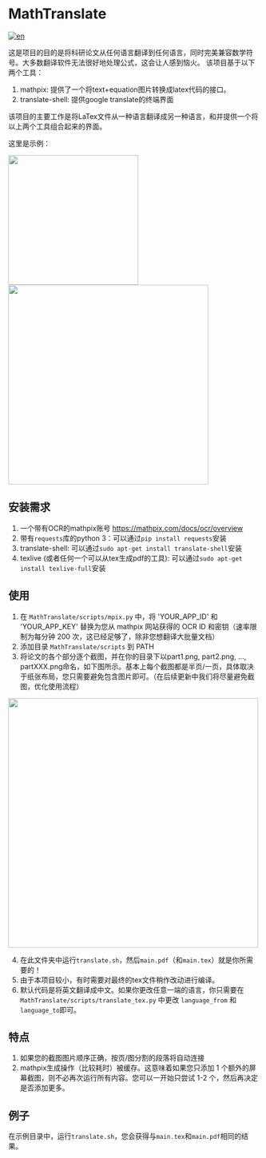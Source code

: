 # MathTranslate
[![en](https://img.shields.io/badge/lang-en-red.svg)](https://github.com/SUSYUSTC/MathTranslate/blob/main/README.md)

这是项目的目的是将科研论文从任何语言翻译到任何语言，同时完美兼容数学符号。大多数翻译软件无法很好地处理公式，这会让人感到恼火。
该项目基于以下两个工具：
1. mathpix: 提供了一个将text+equation图片转换成latex代码的接口。
2. translate-shell: 提供google translate的终端界面

该项目的主要工作是将LaTex文件从一种语言翻译成另一种语言，和并提供一个将以上两个工具组合起来的界面。

这里是示例：
<p float="left">
<img src="https://user-images.githubusercontent.com/30529122/225237425-9341b03e-25b5-4617-b606-5e3813de3ec2.png" width="260">
<img src="https://user-images.githubusercontent.com/30529122/225234174-78af1e5f-aeff-4dd8-9f4c-d948edc35318.png" width="400">
</p>

## 安装需求
1. 一个带有OCR的mathpix账号 https://mathpix.com/docs/ocr/overview
2. 带有`requests`库的python 3：可以通过`pip install requests`安装
3. translate-shell: 可以通过`sudo apt-get install translate-shell`安装
4. texlive (或者任何一个可以从tex生成pdf的工具): 可以通过`sudo apt-get install texlive-full`安装

## 使用
1. 在 `MathTranslate/scripts/mpix.py` 中，将 'YOUR_APP_ID' 和 'YOUR_APP_KEY' 替换为您从 mathpix 网站获得的 OCR ID 和密钥（速率限制为每分钟 200 次，这已经足够了，除非您想翻译大批量文档）
2. 添加目录 `MathTranslate/scripts` 到 PATH
3. 将论文的各个部分逐个截图，并在你的目录下以part1.png, part2.png, ..., partXXX.png命名，如下图所示。基本上每个截图都是半页/一页，具体取决于纸张布局，您只需要避免包含图片即可。（在后续更新中我们将尽量避免截图，优化使用流程）
<img src="https://user-images.githubusercontent.com/30529122/225232807-88c1dba4-f513-4688-9c6c-6dc7fa708cda.png" width="500">

4. 在此文件夹中运行`translate.sh`，然后`main.pdf`（和`main.tex`）就是你所需要的！
5. 由于本项目较小，有时需要对最终的tex文件稍作改动进行编译。
6. 默认代码是将英文翻译成中文。如果你更改任意一端的语言，你只需要在 `MathTranslate/scripts/translate_tex.py` 中更改 `language_from` 和 `language_to`即可。

## 特点
1. 如果您的截图图片顺序正确，按页/图分割的段落将自动连接
2. mathpix生成操作（比较耗时）被缓存。这意味着如果您只添加 1 个额外的屏幕截图，则不必再次运行所有内容。您可以一开始只尝试 1-2 个，然后再决定是否添加更多。

## 例子
在示例目录中，运行`translate.sh`，您会获得与`main.tex`和`main.pdf`相同的结果。
